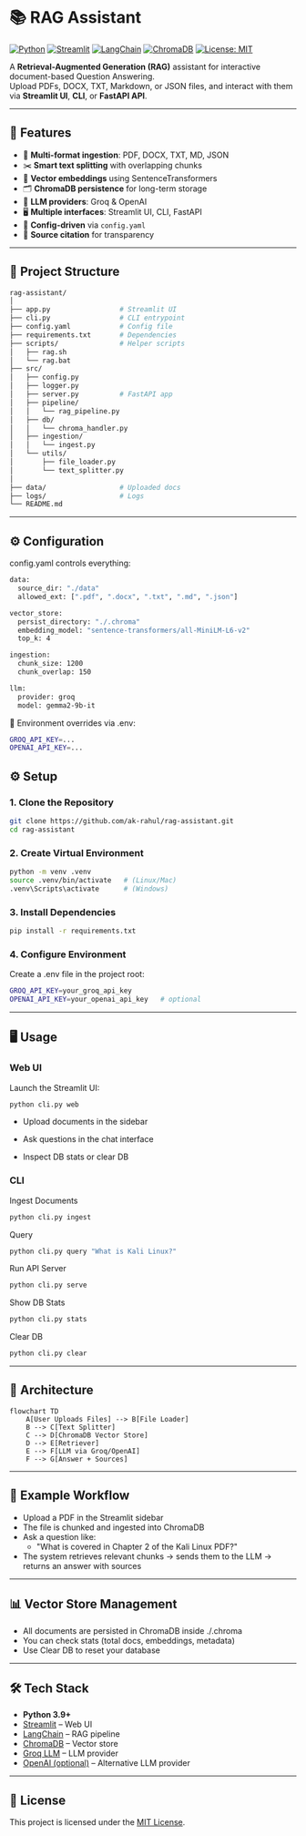 # 📚 RAG Assistant

[![Python](https://img.shields.io/badge/python-3.9%2B-blue.svg)](https://www.python.org/)
[![Streamlit](https://img.shields.io/badge/Streamlit-UI-FF4B4B.svg)](https://streamlit.io/)
[![LangChain](https://img.shields.io/badge/LangChain-RAG-green.svg)](https://www.langchain.com/)
[![ChromaDB](https://img.shields.io/badge/Chroma-VectorDB-orange.svg)](https://www.trychroma.com/)
[![License: MIT](https://img.shields.io/badge/License-MIT-yellow.svg)](LICENSE)

A **Retrieval-Augmented Generation (RAG)** assistant for interactive document-based Question Answering.  
Upload PDFs, DOCX, TXT, Markdown, or JSON files, and interact with them via **Streamlit UI**, **CLI**, or **FastAPI API**.

---

## 🚀 Features

- 📂 **Multi-format ingestion**: PDF, DOCX, TXT, MD, JSON  
- ✂️ **Smart text splitting** with overlapping chunks  
- 🧠 **Vector embeddings** using SentenceTransformers  
- 🗂 **ChromaDB persistence** for long-term storage  
- 🤖 **LLM providers**: Groq & OpenAI  
- 🖥 **Multiple interfaces**: Streamlit UI, CLI, FastAPI  
- 📝 **Config-driven** via `config.yaml`  
- 🔎 **Source citation** for transparency  

---

## 📂 Project Structure

```bash
rag-assistant/
│
├── app.py                 # Streamlit UI
├── cli.py                 # CLI entrypoint
├── config.yaml            # Config file
├── requirements.txt       # Dependencies
├── scripts/               # Helper scripts
│   ├── rag.sh 
│   └── rag.bat
├── src/
│   ├── config.py
│   ├── logger.py
│   ├── server.py          # FastAPI app
│   ├── pipeline/
│   │   └── rag_pipeline.py
│   ├── db/
│   │   └── chroma_handler.py
│   ├── ingestion/
│   │   └── ingest.py
│   └── utils/
│       ├── file_loader.py
│       └── text_splitter.py
│
├── data/                  # Uploaded docs
├── logs/                  # Logs
└── README.md
```

---

## ⚙️ Configuration

config.yaml controls everything:

```bash
data:
  source_dir: "./data"
  allowed_ext: [".pdf", ".docx", ".txt", ".md", ".json"]

vector_store:
  persist_directory: "./.chroma"
  embedding_model: "sentence-transformers/all-MiniLM-L6-v2"
  top_k: 4

ingestion:
  chunk_size: 1200
  chunk_overlap: 150

llm:
  provider: groq
  model: gemma2-9b-it
```

🔑 Environment overrides via .env: 

``` bash
GROQ_API_KEY=...
OPENAI_API_KEY=...
```
## ⚙️ Setup

### 1. Clone the Repository
```bash
git clone https://github.com/ak-rahul/rag-assistant.git
cd rag-assistant
```
### 2. Create Virtual Environment
```bash
python -m venv .venv
source .venv/bin/activate   # (Linux/Mac)
.venv\Scripts\activate      # (Windows)
```

### 3. Install Dependencies
```bash
pip install -r requirements.txt
```

### 4. Configure Environment
Create a .env file in the project root:
```bash
GROQ_API_KEY=your_groq_api_key
OPENAI_API_KEY=your_openai_api_key   # optional
```

---

## 🖥 Usage

### Web UI

Launch the Streamlit UI:
```bash
python cli.py web
```

- Upload documents in the sidebar

- Ask questions in the chat interface

- Inspect DB stats or clear DB

### CLI

Ingest Documents
```bash
python cli.py ingest
```

Query
```bash
python cli.py query "What is Kali Linux?"
```

Run API Server
```bash
python cli.py serve
```

Show DB Stats
```bash
python cli.py stats
```

Clear DB
```bash
python cli.py clear
```

---

## 🧩 Architecture
```mermaid
flowchart TD
    A[User Uploads Files] --> B[File Loader]
    B --> C[Text Splitter]
    C --> D[ChromaDB Vector Store]
    D --> E[Retriever]
    E --> F[LLM via Groq/OpenAI]
    F --> G[Answer + Sources]
```
---

## 🧾 Example Workflow

- Upload a PDF in the Streamlit sidebar
- The file is chunked and ingested into ChromaDB
- Ask a question like:
  - "What is covered in Chapter 2 of the Kali Linux PDF?"
- The system retrieves relevant chunks → sends them to the LLM → returns an answer with sources

---

## 📊 Vector Store Management

- All documents are persisted in ChromaDB inside ./.chroma
- You can check stats (total docs, embeddings, metadata)
- Use Clear DB to reset your database

---

## 🛠 Tech Stack

- **Python 3.9+**  
- [Streamlit](https://streamlit.io/) – Web UI  
- [LangChain](https://www.langchain.com/) – RAG pipeline  
- [ChromaDB](https://www.trychroma.com/) – Vector store  
- [Groq LLM](https://console.groq.com/) – LLM provider  
- [OpenAI (optional)](https://platform.openai.com/) – Alternative LLM provider  

---

## 📝 License

This project is licensed under the [MIT License](LICENSE).
